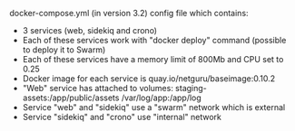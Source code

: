 docker-compose.yml (in version 3.2) config file which contains:
- 3 services (web, sidekiq and crono)
- Each of these services work with "docker deploy" command (possible to deploy it to Swarm)
- Each of these services have a memory limit of 800Mb and CPU set to 0.25
- Docker image for each service is quay.io/netguru/baseimage:0.10.2
- "Web" service has attached to volumes:
    staging-assets:/app/public/assets
    /var/log/app:/app/log
- Service "web" and "sidekiq" use a "swarm" network which is external
- Service "sidekiq" and "crono" use "internal" network
